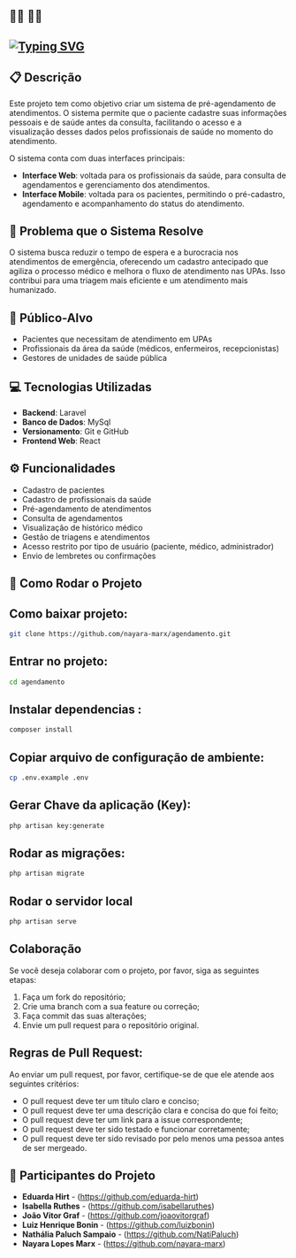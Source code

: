 ## 👨‍⚕️ 👩‍⚕️
## [![Typing SVG](https://readme-typing-svg.herokuapp.com?font=&weight=900&size=23&pause=1000&color=F7F7F7&width=435&lines=Sistema+de+Pr%C3%A9-Agendamento)](https://git.io/typing-svg)

## 📋 Descrição
Este projeto tem como objetivo criar um sistema de pré-agendamento de atendimentos. O sistema permite que o paciente cadastre suas informações pessoais e de saúde antes da consulta, facilitando o acesso e a visualização desses dados pelos profissionais de saúde no momento do atendimento.

O sistema conta com duas interfaces principais:
- **Interface Web**: voltada para os profissionais da saúde, para consulta de agendamentos e gerenciamento dos atendimentos.
- **Interface Mobile**: voltada para os pacientes, permitindo o pré-cadastro, agendamento e acompanhamento do status do atendimento.

## 🧩 Problema que o Sistema Resolve
O sistema busca reduzir o tempo de espera e a burocracia nos atendimentos de emergência, oferecendo um cadastro antecipado que agiliza o processo médico e melhora o fluxo de atendimento nas UPAs. Isso contribui para uma triagem mais eficiente e um atendimento mais humanizado.

## 🎯 Público-Alvo
- Pacientes que necessitam de atendimento em UPAs
- Profissionais da área da saúde (médicos, enfermeiros, recepcionistas)
- Gestores de unidades de saúde pública

## 💻 Tecnologias Utilizadas
- **Backend**: Laravel
- **Banco de Dados**: MySql
- **Versionamento**: Git e GitHub
- **Frontend Web**: React

## ⚙️ Funcionalidades
- Cadastro de pacientes
- Cadastro de profissionais da saúde
- Pré-agendamento de atendimentos
- Consulta de agendamentos
- Visualização de histórico médico
- Gestão de triagens e atendimentos
- Acesso restrito por tipo de usuário (paciente, médico, administrador)
- Envio de lembretes ou confirmações

## 🚀 Como Rodar o Projeto
## Como baixar projeto:
```bash
git clone https://github.com/nayara-marx/agendamento.git
```
## Entrar no projeto:
```bash
cd agendamento
```
## Instalar dependencias :
```bash
composer install
```
## Copiar arquivo de configuração de ambiente:
```bash
cp .env.example .env
```
## Gerar Chave da aplicação (Key):
```bash
php artisan key:generate
```
## Rodar as migrações:
```bash
php artisan migrate
```
## Rodar o servidor local
``` bash
php artisan serve
```

## Colaboração

Se você deseja colaborar com o projeto, por favor, siga as seguintes etapas:

1. Faça um fork do repositório;
2. Crie uma branch com a sua feature ou correção;
3. Faça commit das suas alterações;
4. Envie um pull request para o repositório original.


## Regras de Pull Request:

Ao enviar um pull request, por favor, certifique-se de que ele atende aos seguintes critérios:

* O pull request deve ter um título claro e conciso;
* O pull request deve ter uma descrição clara e concisa do que foi feito;
* O pull request deve ter um link para a issue correspondente;
* O pull request deve ter sido testado e funcionar corretamente;
* O pull request deve ter sido revisado por pelo menos uma pessoa antes de ser mergeado.

## 👥 Participantes do Projeto
- **Eduarda Hirt** - (https://github.com/eduarda-hirt)
- **Isabella Ruthes** - (https://github.com/isabellaruthes)
- **João Vitor Graf** - (https://github.com/joaovitorgraf)
- **Luiz Henrique Bonin** - (https://github.com/luizbonin)
- **Nathália Paluch Sampaio** - (https://github.com/NatiPaluch)
- **Nayara Lopes Marx** - (https://github.com/nayara-marx)
  





